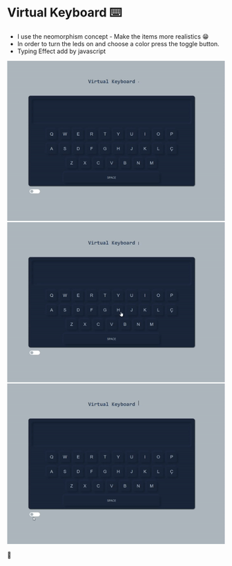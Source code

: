# Virtual Keyboard :keyboard:
- I use the neomorphism concept - Make the items more realistics :grin:
- In order to turn the leds on and choose a color press the toggle button.
- Typing Effect add by javascript

<img src="img/gif-1.gif">
<img src="img/gif-2.gif">
<img src="img/gif-3.gif">

:100:
